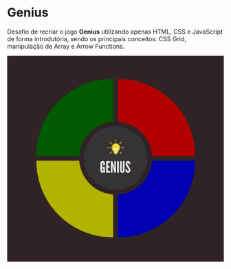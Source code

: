 # Genius 

Desafio de recriar o jogo **Genius** utilizando apenas HTML, CSS e JavaScript de forma introdutória, sendo os principais conceitos: CSS Grid, manipulação de Array e Arrow Functions.

![Jogo Genius](images/genius.png)

